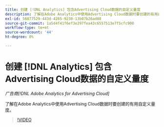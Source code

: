 ```yaml
---
title: 创建 [!DNL Analytics] 包含Advertising Cloud数据的自定义量度
description: 了解在Adobe Analytics中使用Advertising Cloud数据时要创建的有用自定义量度。
exl-id: 56077529-443d-4285-9238-13b07b26ad08
source-git-commit: 1a5d4f41f6ef3e297fea43c6557513e7f5cfc900
workflow-type: tm+mt
source-wordcount: '44'
ht-degree: 0%

---
```


# 创建 [!DNL Analytics] 包含Advertising Cloud数据的自定义量度

*广告商[!DNL Adobe Analytics for Advertising Cloud]*

了解在Adobe Analytics中使用Advertising Cloud数据时要创建的有用自定义量度。

>[!VIDEO](https://video.tv.adobe.com/v/33919)
